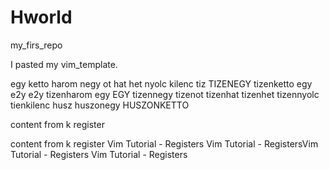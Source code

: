 # Hworld
my_firs_repo

I pasted my vim_template.

egy
ketto
harom
negy
ot
hat
het
nyolc
kilenc
tiz
TIZENEGY
tizenketto egy e2y e2y
tizenharom
egy
EGY
tizennegy
tizenot
tizenhat
tizenhet
tizennyolc
tienkilenc
husz
huszonegy
HUSZONKETTO

 
content from k register



content from k register
Vim Tutorial - Registers 
Vim Tutorial - RegistersVim Tutorial - Registers Vim Tutorial - Registers  







